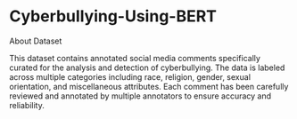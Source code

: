 # Cyberbullying-Using-BERT

About Dataset

This dataset contains annotated social media comments specifically curated for the analysis and detection of cyberbullying. The data is labeled across multiple categories including race, religion, gender, sexual orientation, and miscellaneous attributes. Each comment has been carefully reviewed and annotated by multiple annotators to ensure accuracy and reliability.
